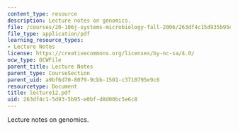 ```yaml
---
content_type: resource
description: Lecture notes on genomics.
file: /courses/20-106j-systems-microbiology-fall-2006/263df4c15d935b95e0bfd8d00bc5e6c8_lecture12.pdf
file_type: application/pdf
learning_resource_types:
- Lecture Notes
license: https://creativecommons.org/licenses/by-nc-sa/4.0/
ocw_type: OCWFile
parent_title: Lecture Notes
parent_type: CourseSection
parent_uid: a9bf6d70-8079-9cbb-1501-c3710795e9c6
resourcetype: Document
title: lecture12.pdf
uid: 263df4c1-5d93-5b95-e0bf-d8d00bc5e6c8
---
```

Lecture notes on genomics.